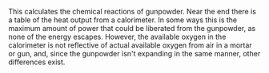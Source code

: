 This calculates the chemical reactions of gunpowder.  Near the end there is a table of the heat output from a calorimeter.  In some ways this is the maximum amount of power that could be liberated from the gunpowder, as none of the energy escapes.  However, the available oxygen in the calorimeter is not reflective of actual available oxygen from air in a mortar or gun, and, since the gunpowder isn't expanding in the same manner, other differences exist.
